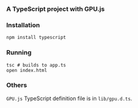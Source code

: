 ### A TypeScript project with GPU.js

### Installation

```
npm install typescript
```

### Running

```
tsc # builds to app.ts
open index.html
```

### Others

`GPU.js` TypeScript definition file is in `lib/gpu.d.ts`.
